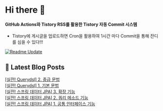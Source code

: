 
# Hi there 👋

#### GitHub Actions와 Tistory RSS를 활용한 Tistory 자동 Commit 시스템

- Tistory에 게시글을 업로드하면 Cron을 활용하여 1시간 마다 Commit을 통해 잔디를 심을 수 있다!!!

[![Readme Update](https://github.com/ParkSeYun98/Tistory/actions/workflows/main.yml/badge.svg)](https://github.com/ParkSeYun98/Tistory/actions/workflows/main.yml) <br>

## 📕 Latest Blog Posts

<a href=https://developisntcool.tistory.com/entry/%EC%8B%A4%EC%A0%84-Querydsl-2-%EC%A4%91%EA%B8%89-%EB%AC%B8%EB%B2%95>[실전! Querydsl] 2. 중급 문법</a></br><a href=https://developisntcool.tistory.com/entry/%EC%8B%A4%EC%A0%84-Querydsl-1-%EA%B8%B0%EB%B3%B8-%EB%AC%B8>[실전! Querydsl] 1. 기본 문법</a></br><a href=https://developisntcool.tistory.com/entry/%EC%8B%A4%EC%A0%84-%EC%8A%A4%ED%94%84%EB%A7%81-%EB%8D%B0%EC%9D%B4%ED%84%B0-JPA-3-%ED%99%95%EC%9E%A5-%EA%B8%B0%EB%8A%A5>[실전! 스프링 데이터 JPA] 3. 확장 기능</a></br><a href=https://developisntcool.tistory.com/entry/%EC%8B%A4%EC%A0%84-%EC%8A%A4%ED%94%84%EB%A7%81-%EB%8D%B0%EC%9D%B4%ED%84%B0-JPA-2-%EC%BF%BC%EB%A6%AC-%EB%A9%94%EC%86%8C%EB%93%9C-%EA%B8%B0%EB%8A%A5>[실전! 스프링 데이터 JPA] 2. 쿼리 메소드 기능</a></br><a href=https://developisntcool.tistory.com/entry/%EC%8B%A4%EC%A0%84-%EC%8A%A4%ED%94%84%EB%A7%81-%EB%8D%B0%EC%9D%B4%ED%84%B0-JPA-1-%EA%B3%B5%ED%86%B5-%EC%9D%B8%ED%84%B0%ED%8E%98%EC%9D%B4%EC%8A%A4-%EA%B8%B0%EB%8A%A5>[실전! 스프링 데이터 JPA] 1. 공통 인터페이스 기능</a></br>